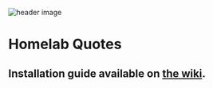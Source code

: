 ![header image](https://i.imgur.com/uaYp3QZ.png)
# Homelab Quotes

## Installation guide available on [the wiki](https://github.com/vsco-girl/homelabquotes/wiki/Installation).
